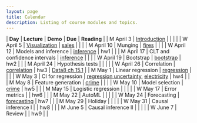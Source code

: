 ```yaml
---
layout: page
title: Calendar
description: Listing of course modules and topics.
---
```


| **Day** | **Lecture** | **Demo** | **Due** | **Reading** |
| M April 3 | [Introduction](lectures/intro.pdf) |  |  |  |
| W April 5 | [Visualization](#) | [sales](https://colab.research.google.com/github/stanford-mse-125/demos/blob/main/sales.ipynb) |  |  |
| M April 10 | Munging                                       | [fires](https://colab.research.google.com/github/stanford-mse-125/demos/blob/main/fires.ipynb) |     |         |
| W April 12 | Models and inference                          | [inference](https://colab.research.com/github/stanford-mse-125/demos/blob/main/inference.ipynb) | hw1    |         |
| M April 17 | CLT and confidence intervals                  | [inference](https://colab.research.com/github/stanford-mse-125/demos/blob/main/inference.ipynb) |     |         |
| W April 19 | Bootstrap                                     | [bootstrap](https://colab.research.google.com/github/stanford-mse-125/demos/blob/main/bootstrap.ipynb)   |  hw2   |         |
| M April 24 | Hypothesis tests                              |      |     |         |
| W April 26 | Correlation                                   | [correlation](https://colab.research.google.com/github/stanford-mse-125/demos/blob/main/correlation.ipynb)     |  hw3   | [Data8 ch 15.1](https://inferentialthinking.com/chapters/15/1/Correlation.html)        |
| M May 1    | Linear regression                             | [regression](https://colab.research.com/github/stanford-mse-125/demos/blob/main/regression.ipynb) |     |         |
| W May 3    | CI for regression                             | [regression uncertainty](https://colab.research.com/github/stanford-mse-125/demos/blob/main/regression-uncertainty.ipynb), [electricity](https://colab.research.com/github/stanford-mse-125/demos/blob/main/electricity.ipynb) |  hw4   |         |
| M May 8    | Feature generation                            | [crime](https://colab.research.com/github/stanford-mse-125/demos/blob/main/crime.ipynb) |     |         |
| W May 10   | Model selection                               | [crime](https://colab.research.com/github/stanford-mse-125/demos/blob/main/crime.ipynb) | hw5    |         |
| M May 15   | Logistic regression                           |      |     |         |
| W May 17   | Error metrics                                   |      | hw6    |         |
| M May 22   | AutoML                                |      |     |         |
| W May 24   | Forecasting                                | [forecasting](https://colab.research.com/github/stanford-mse-125/demos/blob/main/forecasting.ipynb) | hw7    |         |
| M May 29   | Holiday                                       |      |     |         |
| W May 31   | Causal inference I                            |      | hw8    |         |
| M June 5   | Causal inference II                           |      |     |         |
| W June 7   | Review                                        |      | hw9    |         |
